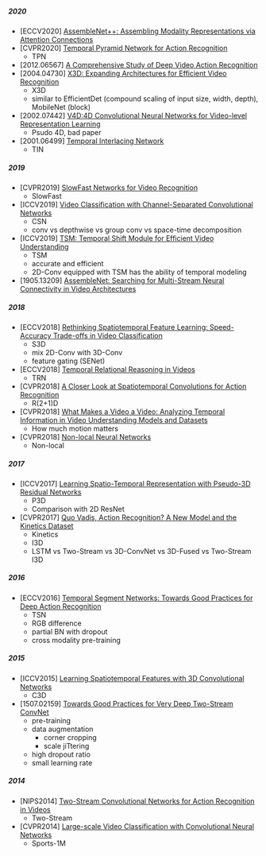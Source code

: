 ##### 2020
- [ECCV2020] [AssembleNet++: Assembling Modality Representations via Attention Connections](https://arxiv.org/abs/2008.08072)
- [CVPR2020] [Temporal Pyramid Network for Action Recognition](https://arxiv.org/abs/2012.06567)
  - TPN
- [2012.06567] [A Comprehensive Study of Deep Video Action Recognition](https://arxiv.org/abs/2012.06567)
- [2004.04730] [X3D: Expanding Architectures for Efficient Video Recognition](https://arxiv.org/abs/2004.04730)
  - X3D
  - similar to EfficientDet (compound scaling of input size, width, depth), MobileNet (block)
- [2002.07442] [V4D:4D Convolutional Neural Networks for Video-level Representation Learning](https://arxiv.org/abs/2002.07442)
  - Psudo 4D, bad paper
- [2001.06499] [Temporal Interlacing Network](https://arxiv.org/abs/2001.06499)
  - TIN
##### 2019
- [CVPR2019] [SlowFast Networks for Video Recognition](https://arxiv.org/abs/1812.03982)
  - SlowFast
- [ICCV2019] [Video Classification with Channel-Separated Convolutional Networks](https://arxiv.org/abs/1904.02811)
  - CSN
  - conv vs depthwise vs group conv vs space-time decomposition
- [ICCV2019] [TSM: Temporal Shift Module for Efficient Video Understanding](https://arxiv.org/abs/1811.08383)
  - TSM
  - accurate and efficient
  - 2D-Conv equipped with TSM has the ability of temporal modeling
- [1905.13209] [AssembleNet: Searching for Multi-Stream Neural Connectivity in Video Architectures](https://arxiv.org/abs/1905.13209)
##### 2018
- [ECCV2018] [Rethinking Spatiotemporal Feature Learning: Speed-Accuracy Trade-offs in Video Classification](https://arxiv.org/abs/1712.04851)
  - S3D
  - mix 2D-Conv with 3D-Conv
  - feature gating (SENet)
- [ECCV2018] [Temporal Relational Reasoning in Videos](https://arxiv.org/abs/1711.08496)
  - TRN
- [CVPR2018] [A Closer Look at Spatiotemporal Convolutions for Action Recognition](https://arxiv.org/abs/1711.11248)
  - R(2+1)D
- [CVPR2018] [What Makes a Video a Video: Analyzing Temporal Information in Video Understanding Models and Datasets](http://ai.stanford.edu/~dahuang/papers/cvpr18-fb.pdf)
  - How much motion matters
- [CVPR2018] [Non-local Neural Networks](https://arxiv.org/abs/1711.07971)
  - Non-local
##### 2017
- [ICCV2017] [Learning Spatio-Temporal Representation with Pseudo-3D Residual Networks](https://openaccess.thecvf.com/content_ICCV_2017/papers/Qiu_Learning_Spatio-Temporal_Representation_ICCV_2017_paper.pdf)
  - P3D 
  - Comparison with 2D ResNet
- [CVPR2017] [Quo Vadis, Action Recognition? A New Model and the Kinetics Dataset](https://arxiv.org/abs/1705.07750)
  - Kinetics
  - I3D
  - LSTM vs Two-Stream vs 3D-ConvNet vs 3D-Fused vs Two-Stream I3D
##### 2016
- [ECCV2016] [Temporal Segment Networks: Towards Good Practices for Deep Action Recognition](https://arxiv.org/abs/1608.00859)
  - TSN
  - RGB difference
  - partial BN with dropout
  - cross modality pre-training
##### 2015
- [ICCV2015] [Learning Spatiotemporal Features with 3D Convolutional Networks](https://arxiv.org/abs/1412.0767)
  - C3D
- [1507.02159] [Towards Good Practices for Very Deep Two-Stream ConvNet](https://arxiv.org/abs/1507.02159)
  - pre-training
  - data augmentation
    - corner cropping
    - scale jiTtering
  - high dropout ratio
  - small learning rate
##### 2014
- [NIPS2014] [Two-Stream Convolutional Networks for Action Recognition in Videos](https://papers.nips.cc/paper/2014/file/00ec53c4682d36f5c4359f4ae7bd7ba1-Paper.pdf)
  - Two-Stream
- [CVPR2014] [Large-scale Video Classification with Convolutional Neural Networks](https://static.googleusercontent.com/media/research.google.com/zh-CN//pubs/archive/42455.pdf)
  - Sports-1M
